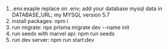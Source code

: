 

1) .env.exaple replace on .env; add your database mysql data in DATABASE_URL; my MYSQL version 5.7
2) install packages: npm i
3) run migrate: npx prisma migrate dev --name init
4) run seeds with marvel api: npm run seeds
5) run dev server: npm run start:dev
